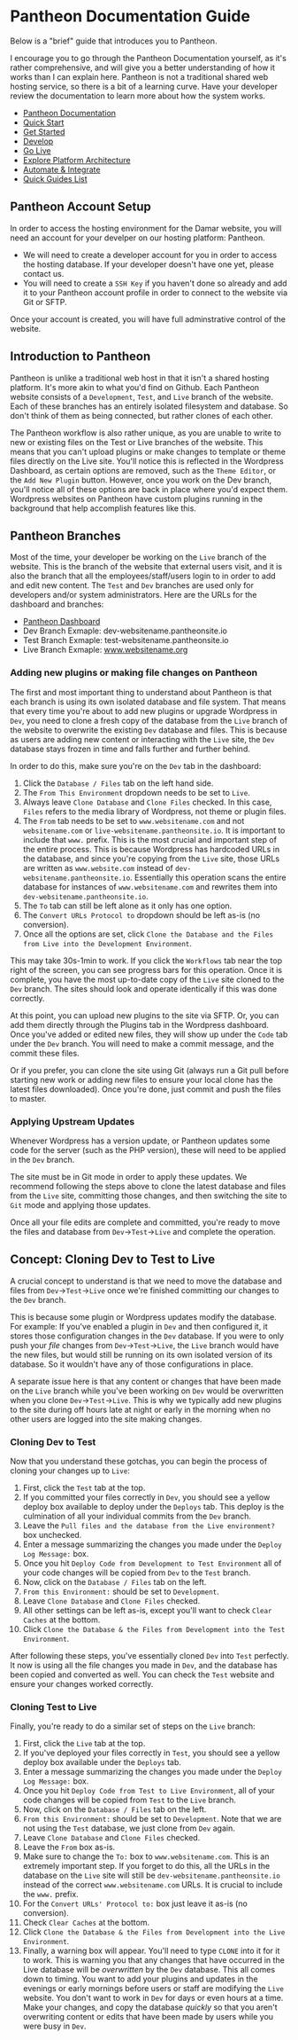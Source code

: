 # Pantheon Documentation Guide

Below is a "brief" guide that introduces you to Pantheon.

I encourage you to go through the Pantheon Documentation yourself, as it's rather comprehensive, and will give you a better understanding of how it works than I can explain here. Pantheon is not a traditional shared web hosting service, so there is a bit of a learning curve. Have your developer review the documentation to learn more about how the system works.

- [Pantheon Documentation](https://pantheon.io/docs/)
- [Quick Start](https://pantheon.io/docs/guides/quickstart/)
- [Get Started](https://pantheon.io/docs/get-started/)
- [Develop](https://pantheon.io/docs/develop/)
- [Go Live](https://pantheon.io/docs/go-live/)
- [Explore Platform Architecture](https://pantheon.io/docs/platform/)
- [Automate & Integrate](https://pantheon.io/docs/automate/)
- [Quick Guides List](https://pantheon.io/docs/guides/)

## Pantheon Account Setup

In order to access the hosting environment for the Damar website, you will need an account for your develper on our hosting platform: Pantheon.

- We will need to create a developer account for you in order to access the hosting database. If your developer doesn't have one yet, please contact us.
- You will need to create a `SSH Key` if you haven't done so already and add it to your Pantheon account profile in order to connect to the website via Git or SFTP.

Once your account is created, you will have full adminstrative control of the website.

## Introduction to Pantheon

Pantheon is unlike a traditional web host in that it isn't a shared hosting platform. It's more akin to what you'd find on Github. Each Pantheon website consists of a `Development`, `Test`, and `Live` branch of the website. Each of these branches has an entirely isolated filesystem and database. So don't think of them as being connected, but rather clones of each other.

The Pantheon workflow is also rather unique, as you are unable to write to new or existing files on the Test or Live branches of the website. This means that you can't upload plugins or make changes to template or theme files directly on the Live site. You'll notice this is reflected in the Wordpress Dashboard, as certain options are removed, such as the `Theme Editor`, or the `Add New Plugin` button. However, once you work on the Dev branch, you'll notice all of these options are back in place where you'd expect them. Wordpress websites on Pantheon have custom plugins running in the background that help accomplish features like this.

## Pantheon Branches

Most of the time, your developer be working on the `Live` branch of the website. This is the branch of the website that external users visit, and it is also the branch that all the employees/staff/users login to in order to add and edit new content. The `Test` and `Dev` branches are used only for developers and/or system administrators. Here are the URLs for the dashboard and branches:

- [Pantheon Dashboard](http://dev-websitename.pantheonsite.io/)
- Dev Branch Exmaple: dev-websitename.pantheonsite.io
- Test Branch Exmaple: test-websitename.pantheonsite.io
- Live Branch Exmaple: www.websitename.org

### Adding new plugins or making file changes on Pantheon

The first and most important thing to understand about Pantheon is that each branch is using its own isolated database and file system. That means that every time you're about to add new plugins or upgrade Wordpress in `Dev`, you need to clone a fresh copy of the database from the `Live` branch of the website to overwrite the existing `Dev` database and files. This is because as users are adding new content or interacting with the `Live` site, the `Dev` database stays frozen in time and falls further and further behind.

In order to do this, make sure you're on the `Dev` tab in the dashboard:

1. Click the `Database / Files` tab on the left hand side.
2. The `From This Environment` dropdown needs to be set to `Live`.
3. Always leave `Clone Database` and `Clone Files` checked. In this case, `Files` refers to the media library of Wordpress, not theme or plugin files.
4. The `From` tab needs to be set to `www.websitename.com` and not `websitename.com` or `live-websitename.pantheonsite.io`. It is important to include that `www.` prefix. This is the most crucial and important step of the entire process. This is because Wordpress has hardcoded URLs in the database, and since you're copying from the `Live` site, those URLs are written as `www.website.com` instead of `dev-websitename.pantheonsite.io`. Essentially this operation scans the entire database for instances of `www.websitename.com` and rewrites them into `dev-websitename.pantheonsite.io`.
5. The `To` tab can still be left alone as it only has one option.
6. The `Convert URLs Protocol to` dropdown should be left as-is (no conversion).
7. Once all the options are set, click `Clone the Database and the Files from Live into the Development Environment`.

This may take 30s-1min to work. If you click the `Workflows` tab near the top right of the screen, you can see progress bars for this operation. Once it is complete, you have the most up-to-date copy of the `Live` site cloned to the `Dev` branch. The sites should look and operate identically if this was done correctly.

At this point, you can upload new plugins to the site via SFTP. Or, you can add them directly through the Plugins tab in the Wordpress dashboard. Once you've added or edited new files, they will show up under the `Code` tab under the `Dev` branch. You will need to make a commit message, and the commit these files.

Or if you prefer, you can clone the site using Git (always run a Git pull before starting new work or adding new files to ensure your local clone has the latest files downloaded). Once you're done, just commit and push the files to master.

### Applying Upstream Updates

Whenever Wordpress has a version update, or Pantheon updates some code for the server (such as the PHP version), these will need to be applied in the `Dev` branch.

The site must be in Git mode in order to apply these updates. We recommend following the steps above to clone the latest database and files from the `Live` site, committing those changes, and then switching the site to `Git` mode and applying those updates.

Once all your file edits are complete and committed, you're ready to move the files and database from `Dev`->`Test`->`Live` and complete the operation.

## Concept: Cloning Dev to Test to Live

A crucial concept to understand is that we need to move the database and files from `Dev`->`Test`->`Live` once we're finished committing our changes to the `Dev` branch.

This is because some plugin or Wordpress updates modify the database. For example: If you've enabled a plugin in `Dev` and then configured it, it stores those configuration changes in the `Dev` database. If you were to only push your _file_ changes from `Dev`->`Test`->`Live`, the `Live` branch would have the new files, but would still be running on its own isolated version of its database. So it wouldn't have any of those configurations in place.

A separate issue here is that any content or changes that have been made on the `Live` branch while you've been working on `Dev` would be overwritten when you clone `Dev`->`Test`->`Live`. This is why we typically add new plugins to the site during off hours late at night or early in the morning when no other users are logged into the site making changes.

### Cloning Dev to Test

Now that you understand these gotchas, you can begin the process of cloning your changes up to `Live`:

1. First, click the `Test` tab at the top.
2. If you committed your files correctly in `Dev`, you should see a yellow deploy box available to deploy under the `Deploys` tab. This deploy is the culmination of all your individual commits from the `Dev` branch.
3. Leave the `Pull files and the database from the Live environment?` box unchecked.
4. Enter a message summarizing the changes you made under the `Deploy Log Message:` box.
5. Once you hit `Deploy Code from Development to Test Environment` all of your code changes will be copied from `Dev` to the `Test` branch.
6. Now, click on the `Database / Files` tab on the left.
7. `From this Environment:` should be set to `Development`.
8. Leave `Clone Database` and `Clone Files` checked.
9. All other settings can be left as-is, except you'll want to check `Clear Caches` at the bottom.
10. Click `Clone the Database & the Files from Development into the Test Environment`.

After following these steps, you've essentially cloned `Dev` into `Test` perfectly. It now is using all the file changes you made in `Dev`, and the database has been copied and converted as well. You can check the `Test` website and ensure your changes worked correctly.

### Cloning Test to Live

Finally, you're ready to do a similar set of steps on the `Live` branch:

1. First, click the `Live` tab at the top.
2. If you've deployed your files correctly in `Test`, you should see a yellow deploy box available under the `Deploys` tab.
3. Enter a message summarizing the changes you made under the `Deploy Log Message:` box.
4. Once you hit `Deploy Code from Test to Live Environment`, all of your code changes will be copied from `Test` to the `Live` branch.
5. Now, click on the `Database / Files` tab on the left.
6. `From this Environment:` should be set to `Development`. Note that we are not using the `Test` database, we just clone from `Dev` again.
7. Leave `Clone Database` and `Clone Files` checked.
8. Leave the `From` box as-is.
9. Make sure to change the `To:` box to `www.websitename.com`. This is an extremely important step. If you forget to do this, all the URLs in the database on the `Live` site will still be `dev-websitename.pantheonsite.io` instead of the correct `www.websitename.com` URLs. It is crucial to include the `www.` prefix.
10. For the `Convert URLs' Protocol to:` box just leave it as-is (no conversion).
11. Check `Clear Caches` at the bottom.
12. Click `Clone the Database & the Files from Development into the Live Environment`.
13. Finally, a warning box will appear. You'll need to type `CLONE` into it for it to work. This is warning you that any changes that have occurred in the Live database will be _overwritten_ by the `Dev` database. This all comes down to timing. You want to add your plugins and updates in the evenings or early mornings before users or staff are modifying the `Live` website. You don't want to work in `Dev` for days or even hours at a time. Make your changes, and copy the database _quickly_ so that you aren't overwriting content or edits that have been made by users while you were busy in `Dev`.
